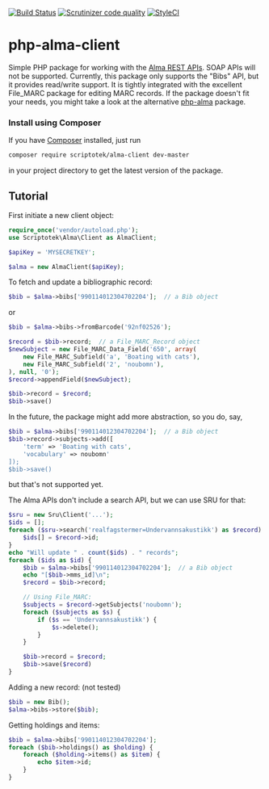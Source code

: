 [![Build Status](https://img.shields.io/travis/scriptotek/php-alma-client.svg)](https://travis-ci.org/scriptotek/php-alma-client)
[![Scrutinizer code quality](https://scrutinizer-ci.com/g/scriptotek/php-alma-client/badges/quality-score.png?b=master)](https://scrutinizer-ci.com/g/scriptotek/php-alma-client/?branch=master)
[![StyleCI](https://styleci.io/repos/35571779/shield)](https://styleci.io/repos/35571779)

# php-alma-client

Simple PHP package for working with the [Alma REST APIs](https://developers.exlibrisgroup.com/alma/apis).
SOAP APIs will not be supported.
Currently, this package only supports the "Bibs" API, but it provides read/write support.
It is tightly integrated with the excellent File_MARC package for editing MARC records.
If the package doesn't fit your needs, you might take a look at the alternative
[php-alma](https://github.com/BCLibraries/php-alma) package.

### Install using Composer

If you have [Composer](https://getcomposer.org) installed, just run

```bash
composer require scriptotek/alma-client dev-master
```

in your project directory to get the latest version of the package.

## Tutorial

First initiate a new client object:

```php
require_once('vendor/autoload.php');
use Scriptotek\Alma\Client as AlmaClient;

$apiKey = 'MYSECRETKEY';

$alma = new AlmaClient($apiKey);
```

To fetch and update a bibliographic record:

```php
$bib = $alma->bibs['990114012304702204'];  // a Bib object
```
or
```php
$bib = $alma->bibs->fromBarcode('92nf02526');
```

```php
$record = $bib->record;  // a File_MARC_Record object
$newSubject = new File_MARC_Data_Field('650', array(
    new File_MARC_Subfield('a', 'Boating with cats'),
    new File_MARC_Subfield('2', 'noubomn'),
), null, '0');
$record->appendField($newSubject);

$bib->record = $record;
$bib->save()
```

In the future, the package might add more abstraction, so you
do, say,


```php
$bib = $alma->bibs['990114012304702204'];  // a Bib object
$bib->record->subjects->add([
	'term' => 'Boating with cats',
	'vocabulary' => noubomn'
]);
$bib->save()
```

but that's not supported yet.

The Alma APIs don't include a search API, but we can use SRU for that:

```php
$sru = new Sru\Client('...');
$ids = [];
foreach ($sru->search('realfagstermer=Undervannsakustikk') as $record) {
	$ids[] = $record->id;
}
echo "Will update " . count($ids) . " records";
foreach ($ids as $id) {
	$bib = $alma->bibs['990114012304702204'];  // a Bib object
	echo "[$bib->mms_id]\n";
	$record = $bib->record;

	// Using File_MARC:
	$subjects = $record->getSubjects('noubomn');
	foreach ($subjects as $s) {
		if ($s == 'Undervannsakustikk') {
			$s->delete();
		}
	}

	$bib->record = $record;
	$bib->save($record)
}
```


Adding a new record: (not tested)

```php
$bib = new Bib();
$alma->bibs->store($bib);
```

Getting holdings and items:

```php
$bib = $alma->bibs['990114012304702204'];
foreach ($bib->holdings() as $holding) {
    foreach ($holding->items() as $item) {
        echo $item->id;
    }
}
```

